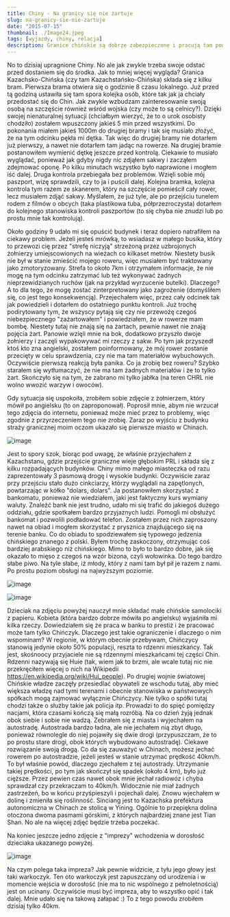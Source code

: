 ```yaml
---
title: Chiny - Na granicy się nie żartuje
slug: na-granicy-sie-nie-zartuje
date: "2015-07-15"
thumbnail: ./Image24.jpeg
tags: [wyjazdy, chiny, relacja]
description: Granice chińskie są dobrze zabezpieczone i pracują tam poważni ludzie, tak przynajmniej można sądzić na pierwszy rzut oka.
---
```


No to dzisiaj upragnione Chiny. No ale jak zwykle trzeba swoje odstać przed dostaniem się do środka. Jak to mniej więcej wygląda? Granica Kazachsko-Chińska (czy tam Kazachstańsko-Chińska) składa się z kilku bram. Pierwsza brama otwiera się o godzinie 8 czasu lokalnego. Już przed tą godziną ustawiła się tam spora kolejka osób, które tak jak ja chciały przedostać się do Chin. Jak zwykle wzbudzam zainteresowanie swoją osobą na szczęście również wśród wojska (czy może to są celnicy?). Dzięki swojej nienaturalnej sytuacji (chciałbym wierzyć, że to o urok osobisty chodziło) zostałem wpuszczony jakieś 5 min przed wszystkimi. Do pokonania miałem jakieś 1000m do drugiej bramy i tak się musiało złożyć, że na tym odcinku pękła mi dętka. Tak więc do drugiej bramy nie dotarłem już pierwszy, a nawet nie dotarłem tam jadąc na rowerze. Na drugiej bramie postanowiłem wymienić dętkę jeszcze przed kontrolą. Ciekawie to musiało wyglądać, ponieważ jak gdyby nigdy nic zdjąłem sakwy i zacząłem zdejmować oponę. Po kilku minutach wszystko było naprawione i mogłem iść dalej. Druga kontrola przebiegała bez problemów. Wzięli sobie mój paszport, wizę sprawdzili, czy to ja i puścili dalej. Kolejna bramka, kolejna kontrola tym razem ze skanerem, który na szczęście pomieścił cały rower, lecz musiałem zdjąć sakwy. Myślałem, że już tyle, ale po przejściu tunelem rodem z filmów o obcych (taka plastikowa tuba, półprzezroczysta) dotarłem do kolejnego stanowiska kontroli paszportów (to się chyba nie znudzi lub po prostu mnie tak kontrolują). 

Około godziny 9 udało mi się opuścić budynek i teraz dopiero natrafiłem na ciekawy problem. Jeżeli jesteś mrówką, to wsiadasz w małego busika, który to przewozi cię przez "strefę niczyją" strzeżoną przez uzbrojonych żołnierzy umiejscowionych na wieżach co kilkaset metrów. Niestety busik nie był w stanie zmieścić mojego roweru, więc musiałem być traktowany jako zmotoryzowany. Strefa to około 7km i otrzymałem informacje, że nie mogę na tym odcinku zatrzymać lub też wykonywać żadnych nieprzewidzianych ruchów (jak na przykład wyrzucenie butelki). Dlaczego? A to dla tego, że mogę zostać zinterpretowany jako zagrożenie (domyśliłem się, co jest tego konsekwencją). Przejechałem więc, przez cały odcinek tak jak powiedzieli i dotarłem do ostatniego punktu kontroli. Już trochę podirytowany tym, że wszyscy pytają się czy nie przewożę czegoś niebezpiecznego "zażartowałem" i powiedziałem, że w rowerze mam bombę. Niestety tutaj nie znają się na żartach, pewnie nawet nie znają pojęcia żart. Panowie wzięli mnie na bok, dodatkowo przyszło dwoje żołnierzy i zaczęli wypakowywać mi rzeczy z sakw. Po tym jak przyszedł ktoś kto zna angielski, zostałem poinformowany, że mój rower zostanie przecięty w celu sprawdzenia, czy nie ma tam materiałów wybuchowych. Oczywiście pierwszą reakcją była panika. Co ja zrobię bez roweru? Szybko starałem się wytłumaczyć, że nie ma tam żadnych materiałów i że to tylko żart. Skończyło się na tym, że zabrano mi tylko jabłka (na teren CHRL nie wolno wwozić warzyw i owoców).

Gdy sytuacja się uspokoiła, zrobiłem sobie zdjęcie z żołnierzem, który mówił po angielsku (to on zaproponował). Poprosił mnie, abym nie wrzucał tego zdjęcia do internetu, ponieważ może mieć przez to problemy, więc zgodnie z przyrzeczeniem tego nie zrobię. Zaraz po wyjściu z budynku straży granicznej moim oczom ukazało się pierwsze miasto w Chinach.

![image](./Image25.jpeg)


Jest to spory szok, biorąc pod uwagę, że właśnie przyjechałem z Kazachstanu, gdzie przejście graniczne wieje głębokim PRL i składa się z kilku rozpadających budynków. Chiny mimo małego miasteczka od razu zaprezentowały 3 pasmową drogę i wysokie budynki. Oczywiście zaraz przy przejściu stało dużo cinkciarzy, którzy wyglądali na zapętlonych, powtarzając w kółko "dolars, dolars". Ja postanowiłem skorzystać z bankomatu, ponieważ nie wiedziałem, jaki jest faktyczny kurs wymiany waluty. Znaleźć bank nie jest trudno, udało mi się trafić do jakiegoś dużego oddziału, gdzie spotkałem bardzo przyjaznych ludzi. Pomogli mi obsłużyć bankomat i pozwolili podładować telefon. Zostałem przez nich zaproszony nawet na obiad i mogłem skorzystać z prysznica znajdującego się na terenie banku. Co do obiadu to spodziewałem się typowego jedzenia chińskiego znanego z polski. Byłem trochę zaskoczony, otrzymując coś bardziej arabskiego niż chińskiego. Mimo to było to bardzo dobre, jak się okazało to mięso z czegoś na wzór bizona, czyli wołowinka. Do tego bardzo słabe piwo. Na tyle słabe, iż młody, który z nami tam był pił je razem z nami. Po prostu poziom obsługi na najwyższym poziomie.


![image](./Image26.jpeg)

![image](./Image24.jpeg)


Dzieciak na zdjęciu powyżej nauczył mnie składać małe chińskie samolociki z papieru. Kobieta (która bardzo dobrze mówiła po angielsku) wyjaśniła mi kilka rzeczy. Dowiedziałem się że praca w banku to prestiż i że pracować może tam tylko Chińczyk. Dlaczego jest takie ograniczenie i dlaczego o nim wspominam? W regionie, w którym obecnie przebywam, Chińczycy stanowią jedynie około 50% populacji, reszta to rdzenni mieszkańcy. Tak jest, skośnoocy przyjaciele nie są rdzennymi mieszkańcami tej części Chin. Rdzenni nazywają się Huie (tak, wiem jak to brzmi, ale wcale tutaj nic nie przekręciłem więcej o nich na Wikipedii https://en.wikipedia.org/wiki/Hui_people). Po drugiej wojnie światowej Chińskie władze zaczęły przesiedlać obywateli ze wschodu tutaj, aby mieć większa władzę nad tymi terenami i obecnie stanowiska w państwowych spółkach mogą zajmować wyłącznie Chińczycy. Nie tylko o spółki tutaj chodzi także o służby takie jak policja itp. Prowadzi to do spięć pomiędzy nacjami, która czasami kończą się małą rozróbą. Na co dzień żyją jednak obok siebie i sobie nie wadzą. Zebrałem się z miasta i wyjechałem na autostradę. Autostrada bardzo ładna, ale nie jechałem nią zbyt długo, ponieważ równolegle do niej pojawiły się dwie drogi (przypuszczam, że to po prostu stare drogi, obok których wybudowano autostradę). Ciekawe rozwiązanie swoją drogą. Co da się zauważyć w Chinach, możesz jechać rowerem po autostradzie, jeżeli jesteś w stanie utrzymać prędkość 40km/h. To był właśnie powód, dlaczego zjechałem z tej autostrady. Utrzymanie takiej prędkości, po tym jak skończył się spadek (około 4 km), było już cięższe. Przez pewien czas nawet obok mnie jechał radiowóz i chyba sprawdzał czy przekraczam to 40km/h. Widocznie nie miał żadnych zastrzeżeń, bo w końcu przyśpieszyli i pojechali dalej. Znowu wjechałem w dolinę i zmieniła się roślinność. Sinciang jest to Kazachska prefektura autonomiczna w Chinach ze stolicą w Yining. Ogólnie to przepiękna dolina otoczona dwoma pasmami górskimi, z których najbardziej znane jest Tian Shan. No ale na więcej zdjęć będzie trzeba poczekać.

Na koniec jeszcze jedno zdjęcie z "imprezy" wchodzenia w dorosłość dzieciaka ukazanego powyżej.

![image](./Image27.jpeg)

Na czym polega taka impreza? Jak pewnie widzicie, z tyłu jego głowy jest taki warkoczyk. Ten oto warkoczyk jest zapuszczany od urodzenia i w momencie wejścia w dorosłość (nie ma to nic wspólnego z pełnoletnością) jest on ucinany. Oczywiście musi być impreza, aby to wszystko opić i tak dalej. Mnie udało się na takową załapać :) To z tego powodu zrobiłem dzisiaj tylko 40km.